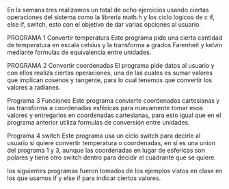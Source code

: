 En la semana tres realizamos un total de ocho ejercicios usando ciertas operaciones del sistema como la libreria math.h y los ciclo logicos de c if, else if, switch, esto con el objetivo de dar varias opciones al usuario.

PROGRAMA 1 Convertir temperatura
Este programa pide una cierta cantidad de temperatura en escala celsius y la transforma a grados Farenheit y kelvin mediante formulas de equivalencia entre unidades.

PROGRAMA 2 Convertir coordenadas
El programa pide datos al usuario y con ellos realiza ciertas operaciones, una de las cuales es sumar valores que implican cosenos y tangente, para lo cual tenemos que convertir los valores a radianes.

Programa 3 Funciones
Este programa convierte coordenadas cartesianas y las transforma a coordenadas esféricas para nuevamente tomar esos valores y entregarlos en coordenadas cartesianas, para esto igual que en el programa anterior utiliza formulas de conversión entre unidades.

Programa 4 switch
Este programa usa un ciclo switch para decirle al usuario si quiere convertir temperatura o coordenadas, en si es una union del programa 1 y 3, aunque las coordenadas en lugar de esfericas son polares y tiene otro switch dentro para decidir el cuadrante que se quiere.

los siguientes programas fueron tomados de los ejemplos vistos en clase en los que usamos if y else if para indicar ciertos valores.
